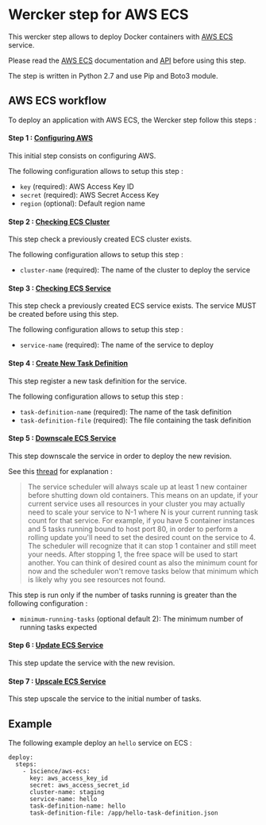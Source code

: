 Wercker step for AWS ECS
=======================

This wercker step allows to deploy Docker containers with [AWS ECS](http://docs.aws.amazon.com/AmazonECS/latest/developerguide/ECS_GetStarted.html) service.

Please read the [AWS ECS](http://docs.aws.amazon.com/AmazonECS/latest/developerguide/Welcome.html) documentation and [API](http://docs.aws.amazon.com/AmazonECS/latest/APIReference/Welcome.html) before using this step.

The step is written in Python 2.7 and use Pip and Boto3 module.


## AWS ECS workflow

To deploy an application with AWS ECS, the Wercker step follow this steps :

#### Step 1 : [Configuring AWS](http://docs.aws.amazon.com/cli/latest/reference/configure/index.html)

This initial step consists on configuring AWS.

The following configuration allows to setup this step :

* `key` (required): AWS Access Key ID
* `secret` (required): AWS Secret Access Key
* `region` (optional): Default region name

#### Step 2 : [Checking ECS Cluster](http://docs.aws.amazon.com/AmazonECS/latest/APIReference/API_DescribeClusters.html)

This step check a previously created ECS cluster exists.

The following configuration allows to setup this step :

* `cluster-name` (required): The name of the cluster to deploy the service

#### Step 3 : [Checking ECS Service](http://docs.aws.amazon.com/AmazonECS/latest/APIReference/API_DescribeServices.html)

This step check a previously created ECS service exists. The service MUST be created before using this step.

The following configuration allows to setup this step :

* `service-name` (required): The name of the service to deploy

#### Step 4 : [Create New Task Definition ](http://docs.aws.amazon.com/AmazonECS/latest/APIReference/API_RegisterTaskDefinition.html)

This step register a new task definition for the service.

The following configuration allows to setup this step :

* `task-definition-name` (required): The name of the task definition
* `task-definition-file` (required): The file containing the task definition

#### Step 5 : [Downscale ECS Service](http://docs.aws.amazon.com/AmazonECS/latest/APIReference/API_UpdateService.html)

This step downscale the service in order to deploy the new revision.

See this [thread](https://forums.aws.amazon.com/thread.jspa?threadID=179271) for explanation :
 
 
> The service scheduler will always scale up at least 1 new container before shutting down old containers. 
This means on an update, if your current service uses all resources in your cluster you may actually need to scale your service to N-1 where N is your current running task count for that service.
For example, if you have 5 container instances and 5 tasks running bound to host port 80, in order to perform a rolling update you'll need to set the desired count on the service to 4. 
The scheduler will recognize that it can stop 1 container and still meet your needs. After stopping 1, the free space will be used to start another. 
You can think of desired count as also the minimum count for now and the scheduler won't remove tasks below that minimum which is likely why you see resources not found.

This step is run only if the number of tasks running is greater than the following configuration :
  
  * `minimum-running-tasks` (optional default 2): The minimum number of running tasks expected


#### Step 6 : [Update ECS Service](http://docs.aws.amazon.com/AmazonECS/latest/APIReference/API_UpdateService.html)

This step update the service with the new revision.

#### Step 7 : [Upscale ECS Service](http://docs.aws.amazon.com/AmazonECS/latest/APIReference/API_UpdateService.html)

This step upscale the service to the initial number of tasks.

 
## Example

The following example deploy an `hello` service on ECS :

```
deploy:
  steps:
    - 1science/aws-ecs:
      key: aws_access_key_id
      secret: aws_access_secret_id
      cluster-name: staging
      service-name: hello
      task-definition-name: hello
      task-definition-file: /app/hello-task-definition.json
```